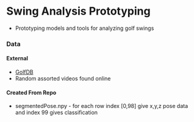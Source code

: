 # Swing Analysis Prototyping
* Prototyping models and tools for analyzing golf swings
### Data
#### External
* [GolfDB](https://github.com/wmcnally/golfdb)
* Random assorted videos found online
#### Created From Repo
* segmentedPose.npy - for each row index [0,98] give x,y,z pose data and index 99 gives classification
